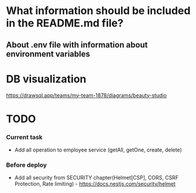 # What information should be included in the README.md file?

## About .env file with information about environment variables

# DB visualization
https://drawsql.app/teams/my-team-1878/diagrams/beauty-studio

# TODO

### Current task

- Add all operation to employee service (getAll, getOne, create, delete)

### Before deploy

- Add all security from SECURITY chapter(Helmet[CSP], CORS, CSRF Protection, Rate limiting) - https://docs.nestjs.com/security/helmet